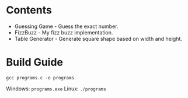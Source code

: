 # Contents
<ul>
  <li>Guessing Game - Guess the exact number.</li> 
  <li>FizzBuzz - My fizz buzz implementation.</li>
  <li>Table Generator - Generate square shape based on width and height.</li>
</ul>

# Build Guide

<code>gcc programs.c -o programs</code>

Windows: <code>programs.exe</code>
Linux: <code>./programs</code>
